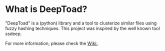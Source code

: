 # What is DeepToad?


"DeepToad" is a (python) library and a tool to clusterize similar files using fuzzy
hashing techniques. This project was inspired by the well known tool ssdeep.

For more information, please check the [Wiki:](http://code.google.com/p/deeptoad/w/list).
